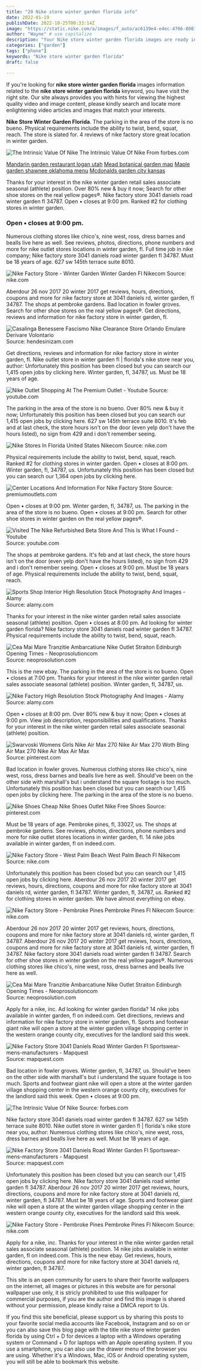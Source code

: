 ```yaml
---
title: "20 Nike store winter garden florida info"
date: 2022-01-19
publishDate: 2022-10-25T00:33:14Z
image: "https://static.nike.com/a/images/f_auto/ac6139e4-e4ec-4766-8001-cbdf29078760/image.jpeg"
author: "Wayne" # use capitalize
description: "Your Nike store winter garden florida images are ready in this website. Nike store winter garden florida are a topic that is being searched for and liked by netizens now. You can Get the Nike store winter garden florida files here. Find and Download all free vectors."
categories: ["garden"]
tags: ["phone"]
keywords: "Nike store winter garden florida"
draft: false

---
```


If you're looking for **nike store winter garden florida** images information related to the **nike store winter garden florida** keyword, you have visit the right  site.  Our site always  provides you with  hints  for viewing  the highest  quality video and image  content, please kindly search and locate more enlightening video articles and images  that match your interests.

**Nike Store Winter Garden Florida**. The parking in the area of the store is no bueno. Physical requirements include the ability to twist, bend, squat, reach. The store is slated for. 4 reviews of nike factory store great location in winter garden.

![The Intrinsic Value Of Nike](https://thumbor.forbes.com/thumbor/960x0/https%3A%2F%2Fspecials-images.forbesimg.com%2Fimageserve%2F41572970%2F960x0.jpg%3Ffit%3Dscale "The Intrinsic Value Of Nike")
The Intrinsic Value Of Nike From forbes.com

[Mandarin garden restaurant logan utah](/mandarin-garden-restaurant-logan-utah/)
[Mead botanical garden map](/mead-botanical-garden-map/)
[Maple garden shawnee oklahoma menu](/maple-garden-shawnee-oklahoma-menu/)
[Mcdonalds garden city kansas](/mcdonalds-garden-city-kansas/)

Thanks for your interest in the nike winter garden retail sales associate seasonal (athlete) position. Over 80% new &amp; buy it now; Search for other shoe stores on the real yellow pages®. Nike factory store 3041 daniels road winter garden fl 34787. Open • closes at 9:00 pm. Ranked #2 for clothing stores in winter garden.

### Open • closes at 9:00 pm.

Numerous clothing stores like chico&#039;s, nine west, ross, dress barnes and bealls live here as well. See reviews, photos, directions, phone numbers and more for nike outlet stores locations in winter garden, fl. Full time job in nike company; Nike factory store 3041 daniels road winter garden fl 34787. Must be 18 years of age. 627 sw 145th terrace suite 8010.


![Nike Factory Store - Winter Garden Winter Garden Fl Nikecom](https://static.nike.com/a/images/f_auto/2ee2b245-2b34-4e1e-b582-e3a8cbd3d2df/image.jpeg "Nike Factory Store - Winter Garden Winter Garden Fl Nikecom")
Source: nike.com

Aberdour 26 nov 2017 20 winter 2017 get reviews, hours, directions, coupons and more for nike factory store at 3041 daniels rd, winter garden, fl 34787. The shops at pembroke gardens. Bad location in fowler groves. Search for other shoe stores on the real yellow pages®. Get directions, reviews and information for nike factory store in winter garden, fl.

![Casalinga Benessere Fascismo Nike Clearance Store Orlando Emulare Derivare Volontario](https://c8.alamy.com/comp/BXBW4J/nike-factory-store-orlando-premium-outlets-lake-buena-vista-orlando-BXBW4J.jpg "Casalinga Benessere Fascismo Nike Clearance Store Orlando Emulare Derivare Volontario")
Source: hendesinizam.com

Get directions, reviews and information for nike factory store in winter garden, fl. Nike outlet store in winter garden fl | florida&#039;s nike store near you, author: Unfortunately this position has been closed but you can search our 1,415 open jobs by clicking here. Winter garden, fl, 34787, us. Must be 18 years of age.

![Nike Outlet Shopping At The Premium Outlet - Youtube](https://i.ytimg.com/vi/rPKENzoW3wM/hq720.jpg?sqp=-oaymwEhCK4FEIIDSFryq4qpAxMIARUAAAAAGAElAADIQj0AgKJD&amp;rs=AOn4CLC4JbV-ySYDVKeDEQRCQyb7O-5GdQ "Nike Outlet Shopping At The Premium Outlet - Youtube")
Source: youtube.com

The parking in the area of the store is no bueno. Over 80% new &amp; buy it now; Unfortunately this position has been closed but you can search our 1,415 open jobs by clicking here. 627 sw 145th terrace suite 8010. It&#039;s feb and at last check, the store hours isn&#039;t on the door (even yelp don&#039;t have the hours listed), no sign from 429 and i don&#039;t remember seeing.

![Nike Stores In Florida United States Nikecom](https://static.nike.com/a/images/f_auto/eed1d80c-c62d-40fe-ba9f-8f08f970b632/image.jpeg "Nike Stores In Florida United States Nikecom")
Source: nike.com

Physical requirements include the ability to twist, bend, squat, reach. Ranked #2 for clothing stores in winter garden. Open • closes at 8:00 pm. Winter garden, fl, 34787, us. Unfortunately this position has been closed but you can search our 1,364 open jobs by clicking here.

![Center Locations And Information For Nike Factory Store](https://assets.simon.com/content/SEARCH/883.jpg "Center Locations And Information For Nike Factory Store")
Source: premiumoutlets.com

Open • closes at 9:00 pm. Winter garden, fl, 34787, us. The parking in the area of the store is no bueno. Open • closes at 9:00 pm. Search for other shoe stores in winter garden on the real yellow pages®.

![Visited The Nike Refurbished Beta Store And This Is What I Found - Youtube](https://i.ytimg.com/vi/7BSya3U5klI/maxresdefault.jpg "Visited The Nike Refurbished Beta Store And This Is What I Found - Youtube")
Source: youtube.com

The shops at pembroke gardens. It&#039;s feb and at last check, the store hours isn&#039;t on the door (even yelp don&#039;t have the hours listed), no sign from 429 and i don&#039;t remember seeing. Open • closes at 9:00 pm. Must be 18 years of age. Physical requirements include the ability to twist, bend, squat, reach.

![Sports Shop Interior High Resolution Stock Photography And Images - Alamy](https://c8.alamy.com/comp/2AGJPWM/las-vegas-dec-25-interior-view-of-the-nike-sports-shop-on-dec-25-2017-at-las-vegas-nevada-2AGJPWM.jpg "Sports Shop Interior High Resolution Stock Photography And Images - Alamy")
Source: alamy.com

Thanks for your interest in the nike winter garden retail sales associate seasonal (athlete) position. Open • closes at 8:00 pm. Ad looking for winter garden florida? Nike factory store 3041 daniels road winter garden fl 34787. Physical requirements include the ability to twist, bend, squat, reach.

![Cea Mai Mare Tranzitie Ambarcatiune Nike Outlet Straiton Edinburgh Opening Times - Neoprosolutioncom](https://c8.alamy.com/comp/2C3BCXR/edinburgh-scotland-uk-19-june-2020-several-shops-at-straiton-retail-park-outside-edinburgh-have-opened-signage-warning-customers-to-maintain-2m-social-distancing-is-positioned-outside-and-inside-shops-nike-factory-store-remains-closed-and-boarded-up-iain-mastertonalamy-live-news-2C3BCXR.jpg "Cea Mai Mare Tranzitie Ambarcatiune Nike Outlet Straiton Edinburgh Opening Times - Neoprosolutioncom")
Source: neoprosolution.com

This is the new ebay. The parking in the area of the store is no bueno. Open • closes at 7:00 pm. Thanks for your interest in the nike winter garden retail sales associate seasonal (athlete) position. Winter garden, fl, 34787, us.

![Nike Factory High Resolution Stock Photography And Images - Alamy](https://c8.alamy.com/comp/2FA13MF/nike-store-exterior-in-lincoln-road-mall-in-miami-beach-florida-front-facade-of-store-with-palm-trees-2FA13MF.jpg "Nike Factory High Resolution Stock Photography And Images - Alamy")
Source: alamy.com

Open • closes at 8:00 pm. Over 80% new &amp; buy it now; Open • closes at 9:00 pm. View job description, responsibilities and qualifications. Thanks for your interest in the nike winter garden retail sales associate seasonal (athlete) position.

![Swarvoski Womens Girls Nike Air Max 270 Nike Air Max 270 Woth Bling Air Max 270 Nike Air Max Air Max](https://i.pinimg.com/736x/15/7e/02/157e025c84de6b1eba915adbf9429cf6.jpg "Swarvoski Womens Girls Nike Air Max 270 Nike Air Max 270 Woth Bling Air Max 270 Nike Air Max Air Max")
Source: pinterest.com

Bad location in fowler groves. Numerous clothing stores like chico&#039;s, nine west, ross, dress barnes and bealls live here as well. Should&#039;ve been on the other side with marshall&#039;s but i understand the square footage is too much. Unfortunately this position has been closed but you can search our 1,415 open jobs by clicking here. The parking in the area of the store is no bueno.

![Nike Shoes Cheap Nike Shoes Outlet Nike Free Shoes](https://i.pinimg.com/736x/34/79/5e/34795ebf1c4c781b59e84513264ffea4.jpg "Nike Shoes Cheap Nike Shoes Outlet Nike Free Shoes")
Source: pinterest.com

Must be 18 years of age. Pembroke pines, fl, 33027, us. The shops at pembroke gardens. See reviews, photos, directions, phone numbers and more for nike outlet stores locations in winter garden, fl. 14 nike jobs available in winter garden, fl on indeed.com.

![Nike Factory Store - West Palm Beach West Palm Beach Fl Nikecom](https://static.nike.com/a/images/f_auto/d88e8060-1730-4231-94e0-05ca9819ea63/image.jpeg "Nike Factory Store - West Palm Beach West Palm Beach Fl Nikecom")
Source: nike.com

Unfortunately this position has been closed but you can search our 1,415 open jobs by clicking here. Aberdour 26 nov 2017 20 winter 2017 get reviews, hours, directions, coupons and more for nike factory store at 3041 daniels rd, winter garden, fl 34787. Winter garden, fl, 34787, us. Ranked #2 for clothing stores in winter garden. We have almost everything on ebay.

![Nike Factory Store - Pembroke Pines Pembroke Pines Fl Nikecom](https://static.nike.com/a/images/f_auto/f4b6e63b-51d0-4ef7-9b2b-10205819d7b7/image.jpeg "Nike Factory Store - Pembroke Pines Pembroke Pines Fl Nikecom")
Source: nike.com

Aberdour 26 nov 2017 20 winter 2017 get reviews, hours, directions, coupons and more for nike factory store at 3041 daniels rd, winter garden, fl 34787. Aberdour 26 nov 2017 20 winter 2017 get reviews, hours, directions, coupons and more for nike factory store at 3041 daniels rd, winter garden, fl 34787. Nike factory store 3041 daniels road winter garden fl 34787. Search for other shoe stores in winter garden on the real yellow pages®. Numerous clothing stores like chico&#039;s, nine west, ross, dress barnes and bealls live here as well.

![Cea Mai Mare Tranzitie Ambarcatiune Nike Outlet Straiton Edinburgh Opening Times - Neoprosolutioncom](https://c8.alamy.com/comp/2A9XHB8/nike-factory-store-outlet-kissimmee-florida-usa-2A9XHB8.jpg "Cea Mai Mare Tranzitie Ambarcatiune Nike Outlet Straiton Edinburgh Opening Times - Neoprosolutioncom")
Source: neoprosolution.com

Apply for a nike, inc. Ad looking for winter garden florida? 14 nike jobs available in winter garden, fl on indeed.com. Get directions, reviews and information for nike factory store in winter garden, fl. Sports and footwear giant nike will open a store at the winter garden village shopping center in the western orange county city, executives for the landlord said this week.

![Nike Factory Store 3041 Daniels Road Winter Garden Fl Sportswear-mens-manufacturers - Mapquest](https://s3-media0.fl.yelpcdn.com/bphoto/j2ZSubvZk8br2MO9365ZOw/l.jpg "Nike Factory Store 3041 Daniels Road Winter Garden Fl Sportswear-mens-manufacturers - Mapquest")
Source: mapquest.com

Bad location in fowler groves. Winter garden, fl, 34787, us. Should&#039;ve been on the other side with marshall&#039;s but i understand the square footage is too much. Sports and footwear giant nike will open a store at the winter garden village shopping center in the western orange county city, executives for the landlord said this week. Open • closes at 9:00 pm.

![The Intrinsic Value Of Nike](https://thumbor.forbes.com/thumbor/960x0/https%3A%2F%2Fspecials-images.forbesimg.com%2Fimageserve%2F41572970%2F960x0.jpg%3Ffit%3Dscale "The Intrinsic Value Of Nike")
Source: forbes.com

Nike factory store 3041 daniels road winter garden fl 34787. 627 sw 145th terrace suite 8010. Nike outlet store in winter garden fl | florida&#039;s nike store near you, author: Numerous clothing stores like chico&#039;s, nine west, ross, dress barnes and bealls live here as well. Must be 18 years of age.

![Nike Factory Store 3041 Daniels Road Winter Garden Fl Sportswear-mens-manufacturers - Mapquest](https://s3-media0.fl.yelpcdn.com/bphoto/DVcPBigerSmlTgu4DBp6hQ/l.jpg "Nike Factory Store 3041 Daniels Road Winter Garden Fl Sportswear-mens-manufacturers - Mapquest")
Source: mapquest.com

Unfortunately this position has been closed but you can search our 1,415 open jobs by clicking here. Nike factory store 3041 daniels road winter garden fl 34787. Aberdour 26 nov 2017 20 winter 2017 get reviews, hours, directions, coupons and more for nike factory store at 3041 daniels rd, winter garden, fl 34787. Must be 18 years of age. Sports and footwear giant nike will open a store at the winter garden village shopping center in the western orange county city, executives for the landlord said this week.

![Nike Factory Store - Pembroke Pines Pembroke Pines Fl Nikecom](https://static.nike.com/a/images/f_auto/ac6139e4-e4ec-4766-8001-cbdf29078760/image.jpeg "Nike Factory Store - Pembroke Pines Pembroke Pines Fl Nikecom")
Source: nike.com

Apply for a nike, inc. Thanks for your interest in the nike winter garden retail sales associate seasonal (athlete) position. 14 nike jobs available in winter garden, fl on indeed.com. This is the new ebay. Get reviews, hours, directions, coupons and more for nike factory store at 3041 daniels rd, winter garden, fl 34787.

This site is an open community for users to share their favorite wallpapers on the internet, all images or pictures in this website are for personal wallpaper use only, it is stricly prohibited to use this wallpaper for commercial purposes, if you are the author and find this image is shared without your permission, please kindly raise a DMCA report to Us.

If you find this site beneficial, please support us by sharing this posts to your favorite social media accounts like Facebook, Instagram and so on or you can also save this blog page with the title nike store winter garden florida by using Ctrl + D for devices a laptop with a Windows operating system or Command + D for laptops with an Apple operating system. If you use a smartphone, you can also use the drawer menu of the browser you are using. Whether it's a Windows, Mac, iOS or Android operating system, you will still be able to bookmark this website.
